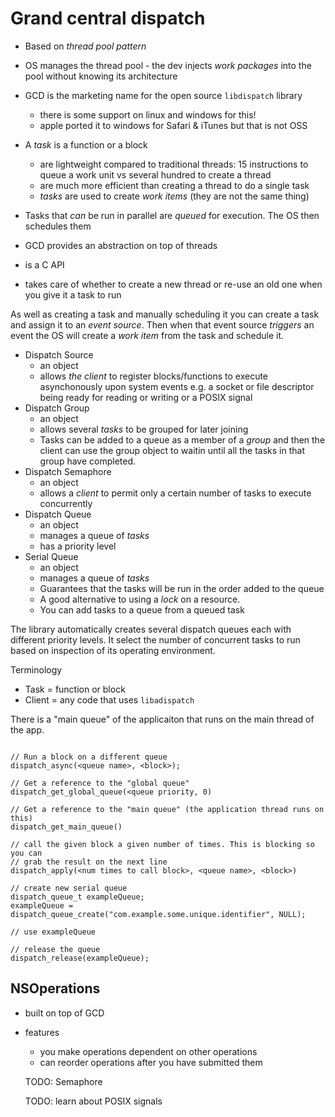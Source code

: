 # Grand central dispatch

* Based on _thread pool pattern_
* OS manages the thread pool - the dev injects _work packages_ into the pool without knowing its architecture
* GCD is the marketing name for the open source `libdispatch` library
    * there is some support on linux and windows for this!
    * apple ported it to windows for Safari & iTunes but that is not OSS

* A _task_ is a function or a block
    * are lightweight compared to traditional threads: 15 instructions to queue a work unit vs several hundred to create a thread
    * are much more efficient than creating a thread to do a single task
    * _tasks_ are used to create _work items_ (they are not the same thing)
* Tasks that _can_ be run in parallel are _queued_ for execution. The OS then schedules them
* GCD provides an abstraction on top of threads
* is a C API
* takes care of whether to create a new thread or re-use an old one when you give it a task to run

As well as creating a task and manually scheduling it you can create a task and assign it to an _event source_. Then when that event source _triggers_ an event the OS will create a _work item_ from the task and schedule it.


* Dispatch Source
    * an object
    * allows _the client_ to register blocks/functions to execute asynchonously
      upon system events e.g. a socket or file descriptor being ready for
      reading or writing or a POSIX signal
* Dispatch Group
    * an object
    * allows several _tasks_ to be grouped for later joining
    * Tasks can be added to a queue as a member of a _group_ and then the client can use the group object to waitin until all the tasks in that group have completed.
* Dispatch Semaphore
    * an object
    * allows a _client_ to permit only a certain number of tasks to execute concurrently
* Dispatch Queue
    * an object
    * manages a queue of _tasks_
    * has a priority level
* Serial Queue
    * an object
    * manages a queue of _tasks_
    * Guarantees that the tasks will be run in the order added to the queue
    * A good alternative to using a _lock_ on a resource.
    * You can add tasks to a queue from a queued task

The library automatically creates several dispatch queues each with different
priority levels. It select the number of concurrent tasks to run based on
inspection of its operating environment.

Terminology

* Task = function or block
* Client = any code that uses `libadispatch`


There is a "main queue" of the applicaiton that runs on the main thread of the app.

```objc

// Run a block on a different queue
dispatch_async(<queue name>, <block>);

// Get a reference to the "global queue"
dispatch_get_global_queue(<queue priority, 0)

// Get a reference to the "main queue" (the application thread runs on this)
dispatch_get_main_queue()

// call the given block a given number of times. This is blocking so you can
// grab the result on the next line
dispatch_apply(<num times to call block>, <queue name>, <block>)

// create new serial queue
dispatch_queue_t exampleQueue;
exampleQueue = dispatch_queue_create("com.example.some.unique.identifier", NULL);

// use exampleQueue

// release the queue
dispatch_release(exampleQueue);
```

## NSOperations

* built on top of GCD
* features
    * you make operations dependent on other operations
    * can reorder operations after you have submitted them

    TODO: Semaphore

    TODO: learn about POSIX signals


